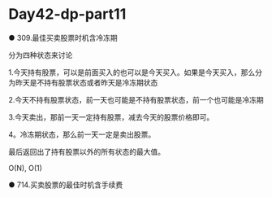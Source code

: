 # Day42-dp-part11

● 309.最佳买卖股票时机含冷冻期  

分为四种状态来讨论

1.今天持有股票，可以是前面买入的也可以是今天买入。如果是今天买入，那么分为昨天是不持有股票状态或者昨天是冷冻期状态

2.今天不持有股票状态，前一天也可能是不持有股票状态，前一个也可能是冷冻期

3.今天卖出，那前一天一定持有股票，减去今天的股票价格即可。

4。冷冻期状态，那么前一天一定是卖出股票。

最后返回出了持有股票以外的所有状态的最大值。

O(N), O(1)

● 714.买卖股票的最佳时机含手续费  
